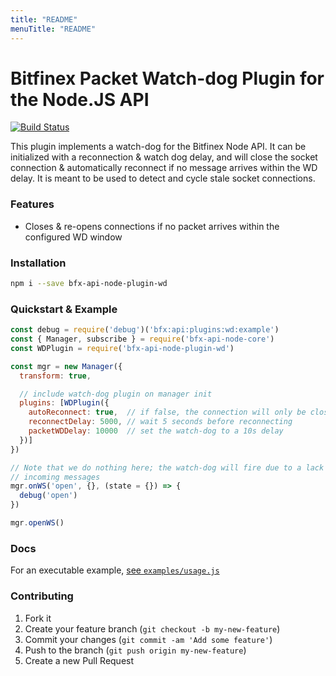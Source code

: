 ```yaml
---
title: "README"
menuTitle: "README"
---
```

# Bitfinex Packet Watch-dog Plugin for the Node.JS API

[![Build Status](https://travis-ci.org/bitfinexcom/bfx-api-node-plugin-wd.svg?branch=master)](https://travis-ci.org/bitfinexcom/bfx-api-node-plugin-wd)

This plugin implements a watch-dog for the Bitfinex Node API. It can be initialized with a reconnection & watch dog delay, and will close the socket connection & automatically reconnect if no message arrives within the WD delay. It is meant to be used to detect and cycle stale socket connections.

### Features

* Closes & re-opens connections if no packet arrives within the configured WD window

### Installation

```bash
npm i --save bfx-api-node-plugin-wd
```

### Quickstart & Example
```js
const debug = require('debug')('bfx:api:plugins:wd:example')
const { Manager, subscribe } = require('bfx-api-node-core')
const WDPlugin = require('bfx-api-node-plugin-wd')

const mgr = new Manager({
  transform: true,

  // include watch-dog plugin on manager init
  plugins: [WDPlugin({
    autoReconnect: true,  // if false, the connection will only be closed
    reconnectDelay: 5000, // wait 5 seconds before reconnecting
    packetWDDelay: 10000  // set the watch-dog to a 10s delay
  })]
})

// Note that we do nothing here; the watch-dog will fire due to a lack of
// incoming messages
mgr.onWS('open', {}, (state = {}) => {
  debug('open')
})

mgr.openWS()
```

### Docs

For an executable example, [see `examples/usage.js`](/examples/usage.js)

### Contributing

1. Fork it
2. Create your feature branch (`git checkout -b my-new-feature`)
3. Commit your changes (`git commit -am 'Add some feature'`)
4. Push to the branch (`git push origin my-new-feature`)
5. Create a new Pull Request
